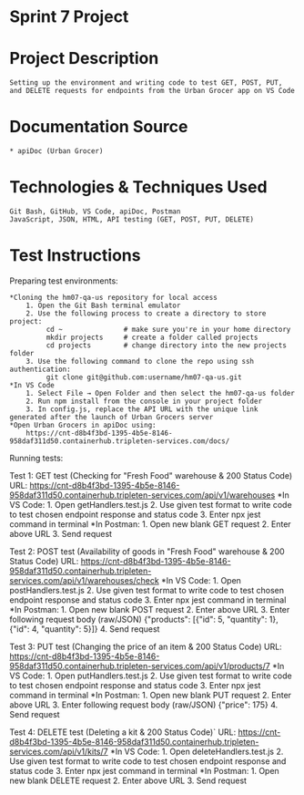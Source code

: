 # Sprint 7 Project

# Project Description
    Setting up the environment and writing code to test GET, POST, PUT, and DELETE requests for endpoints from the Urban Grocer app on VS Code

# Documentation Source
    * apiDoc (Urban Grocer)

# Technologies & Techniques Used
    Git Bash, GitHub, VS Code, apiDoc, Postman
    JavaScript, JSON, HTML, API testing (GET, POST, PUT, DELETE)

# Test Instructions
Preparing test environments:

    *Cloning the hm07-qa-us repository for local access
        1. Open the Git Bash terminal emulator
        2. Use the following process to create a directory to store project:
             cd ~               # make sure you're in your home directory
             mkdir projects     # create a folder called projects
             cd projects        # change directory into the new projects folder
        3. Use the following command to clone the repo using ssh authentication:
             git clone git@github.com:username/hm07-qa-us.git
    *In VS Code
        1. Select File → Open Folder and then select the hm07-qa-us folder
        2. Run npm install from the console in your project folder
        3. In config.js, replace the API URL with the unique link generated after the launch of Urban Grocers server
    *Open Urban Grocers in apiDoc using:
        https://cnt-d8b4f3bd-1395-4b5e-8146-958daf311d50.containerhub.tripleten-services.com/docs/
 
Running tests:

Test 1: GET test (Checking for "Fresh Food" warehouse & 200 Status Code)
    URL: https://cnt-d8b4f3bd-1395-4b5e-8146-958daf311d50.containerhub.tripleten-services.com/api/v1/warehouses
    *In VS Code:
        1. Open getHandlers.test.js
        2. Use given test format to write code to test chosen endpoint response and status code
        3. Enter npx jest command in terminal
    *In Postman:
        1. Open new blank GET request
        2. Enter above URL
        3. Send request

Test 2: POST test (Availability of goods in "Fresh Food" warehouse & 200 Status Code)
    URL: https://cnt-d8b4f3bd-1395-4b5e-8146-958daf311d50.containerhub.tripleten-services.com/api/v1/warehouses/check
    *In VS Code:
        1. Open postHandlers.test.js
        2. Use given test format to write code to test chosen endpoint response and status code
        3. Enter npx jest command in terminal
    *In Postman:
        1. Open new blank POST request
        2. Enter above URL
        3. Enter following request body (raw/JSON)
            {"products": [{"id": 5, "quantity": 1}, {"id": 4, "quantity": 5}]}
        4. Send request

Test 3: PUT test (Changing the price of an item & 200 Status Code)
    URL: https://cnt-d8b4f3bd-1395-4b5e-8146-958daf311d50.containerhub.tripleten-services.com/api/v1/products/7
    *In VS Code:
        1. Open putHandlers.test.js
        2. Use given test format to write code to test chosen endpoint response and status code
        3. Enter npx jest command in terminal
    *In Postman:
        1. Open new blank PUT request
        2. Enter above URL
        3. Enter following request body (raw/JSON)
            {"price": 175}
        4. Send request

Test 4: DELETE test (Deleting a kit & 200 Status Code)`
    URL: https://cnt-d8b4f3bd-1395-4b5e-8146-958daf311d50.containerhub.tripleten-services.com/api/v1/kits/7
    *In VS Code:
        1. Open deleteHandlers.test.js
        2. Use given test format to write code to test chosen endpoint response and status code
        3. Enter npx jest command in terminal
    *In Postman:
        1. Open new blank DELETE request
        2. Enter above URL
        3. Send request
